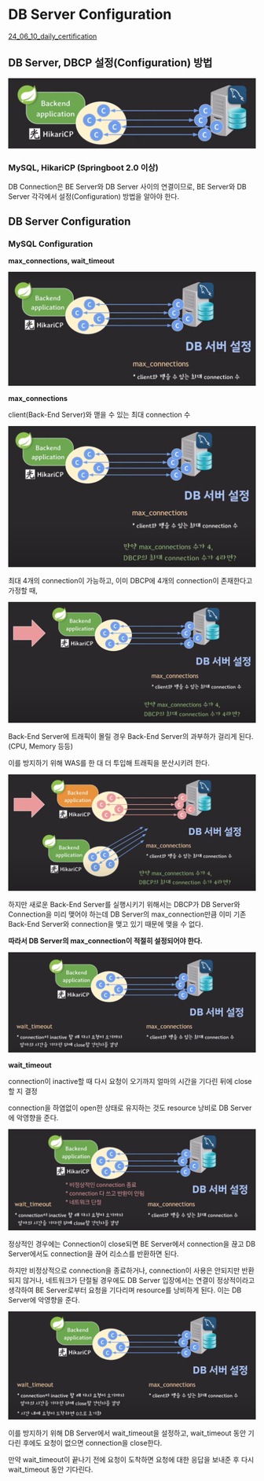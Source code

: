 # DB Server Configuration

[24_06_10_daily_certification](https://www.notion.so/24_06_10_daily_certification-9694524834cd43f482a0878914d7c95d?pvs=21)

## DB Server, DBCP 설정(Configuration) 방법

![Untitled](09_2_db_server_configuration/24_06_10_daily_certification%209694524834cd43f482a0878914d7c95d/Untitled.png)

### MySQL, HikariCP (Springboot 2.0 이상)

DB Connection은 BE Server와 DB Server 사이의 연결이므로, BE Server와 DB Server 각각에서 설정(Configuration) 방법을 알아야 한다.

## DB Server Configuration

### MySQL Configuration

**max_connections, wait_timeout**

![Untitled](09_2_db_server_configuration/24_06_10_daily_certification%209694524834cd43f482a0878914d7c95d/Untitled%201.png)

**max_connections**

client(Back-End Server)와 맫을 수 있는 최대 connection 수

![Untitled](09_2_db_server_configuration/24_06_10_daily_certification%209694524834cd43f482a0878914d7c95d/Untitled%202.png)

최대 4개의 connection이 가능하고, 이미 DBCP에 4개의 connection이 존재한다고 가정할 때,

![Untitled](09_2_db_server_configuration/24_06_10_daily_certification%209694524834cd43f482a0878914d7c95d/Untitled%203.png)

Back-End Server에 트래픽이 몰릴 경우 Back-End Server의 과부하가 걸리게 된다.(CPU, Memory 등등)

이를 방지하기 위해 WAS를 한 대 더 투입해 트래픽을 분산시키려 한다.

![Untitled](09_2_db_server_configuration/24_06_10_daily_certification%209694524834cd43f482a0878914d7c95d/Untitled%204.png)

하지만 새로운 Back-End Server를 실행시키기 위해서는 DBCP가 DB Server와 Connection을 미리 맺어야 하는데 DB Server의 max_connection만큼 이미 기존 Back-End Server와 connection을 맺고 있기 때문에 맺을 수 없다.

**따라서 DB Server의 max_connection이 적절히 설정되어야 한다.**

![Untitled](09_2_db_server_configuration/24_06_10_daily_certification%209694524834cd43f482a0878914d7c95d/Untitled%205.png)

**wait_timeout**

connection이 inactive할 때 다시 요청이 오기까지 얼마의 시간을 기다린 뒤에 close할 지 결정

connection을 하염없이 open한 상태로 유지하는 것도 resource 낭비로 DB Server에 악영향을 준다.

![Untitled](09_2_db_server_configuration/24_06_10_daily_certification%209694524834cd43f482a0878914d7c95d/Untitled%206.png)

정상적인 경우에는 Connection이 close되면 BE Server에서 connection을 끊고 DB Server에서도 connection을 끊어 리소스를 반환하면 된다.

하지만 비정상적으로 connection을 종료하거나, connection이 사용은 안되지만 반환되지 않거나, 네트워크가 단절될 경우에도 DB Server 입장에서는 연결이 정상적이라고 생각하여 BE Server로부터 요청을 기다리며 resource를 낭비하게 된다. 이는 DB Server에 악영향을 준다.

![Untitled](09_2_db_server_configuration/24_06_10_daily_certification%209694524834cd43f482a0878914d7c95d/Untitled%207.png)

이를 방지하기 위해 DB Server에서 wait_timeout을 설정하고, wait_timeout 동안 기다린 후에도 요청이 없으면 connection을 close한다.

만약 wait_timeout이 끝나기 전에 요청이 도착하면 요청에 대한 응답을 보내준 후 다시 wait_timeout 동안 기다린다.